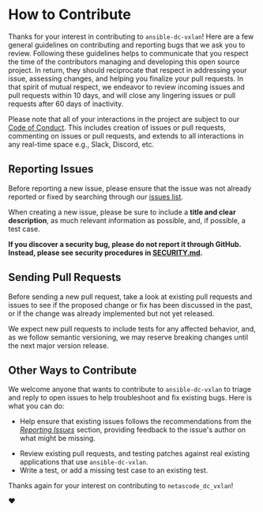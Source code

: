 # How to Contribute

Thanks for your interest in contributing to `ansible-dc-vxlan`! Here are a few general guidelines on contributing and
reporting bugs that we ask you to review. Following these guidelines helps to communicate that you respect the time of
the contributors managing and developing this open source project. In return, they should reciprocate that respect in
addressing your issue, assessing changes, and helping you finalize your pull requests. In that spirit of mutual respect,
we endeavor to review incoming issues and pull requests within 10 days, and will close any lingering issues or pull
requests after 60 days of inactivity.

Please note that all of your interactions in the project are subject to our [Code of Conduct](/CODE_OF_CONDUCT.md). This
includes creation of issues or pull requests, commenting on issues or pull requests, and extends to all interactions in
any real-time space e.g., Slack, Discord, etc.

## Reporting Issues

Before reporting a new issue, please ensure that the issue was not already reported or fixed by searching through our
[issues list](https://github.com/netascode/ansible-dc-vxlan/issues).

When creating a new issue, please be sure to include a **title and clear description**, as much relevant information as
possible, and, if possible, a test case.

**If you discover a security bug, please do not report it through GitHub. Instead, please see security procedures in
[SECURITY.md](/SECURITY.md).**

## Sending Pull Requests

Before sending a new pull request, take a look at existing pull requests and issues to see if the proposed change or fix
has been discussed in the past, or if the change was already implemented but not yet released.

We expect new pull requests to include tests for any affected behavior, and, as we follow semantic versioning, we may
reserve breaking changes until the next major version release.

## Other Ways to Contribute

We welcome anyone that wants to contribute to `ansible-dc-vxlan` to triage and reply to open issues to help troubleshoot
and fix existing bugs. Here is what you can do:

- Help ensure that existing issues follows the recommendations from the _[Reporting Issues](#reporting-issues)_ section,
  providing feedback to the issue's author on what might be missing.
<!-- - Review and update the existing content of our [Wiki](https://github.com/org_name/repo_name/wiki) with up-to-date
  instructions and code samples. -->
- Review existing pull requests, and testing patches against real existing applications that use `ansible-dc-vxlan`.
- Write a test, or add a missing test case to an existing test.

Thanks again for your interest on contributing to `netascode_dc_vxlan`!

:heart: